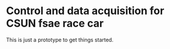 # Control and data acquisition for CSUN fsae race car
This is just a prototype to get things started.